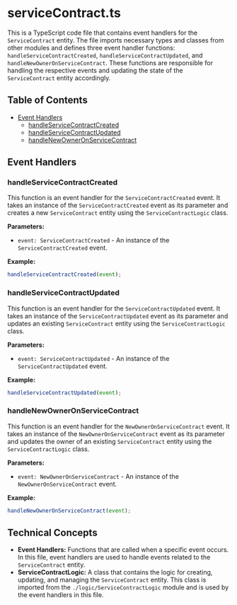 # serviceContract.ts

This is a TypeScript code file that contains event handlers for the `ServiceContract` entity. The file imports necessary types and classes from other modules and defines three event handler functions: `handleServiceContractCreated`, `handleServiceContractUpdated`, and `handleNewOwnerOnServiceContract`. These functions are responsible for handling the respective events and updating the state of the `ServiceContract` entity accordingly.

## Table of Contents

- [Event Handlers](#event-handlers)
  - [handleServiceContractCreated](#handleservicecontractcreated)
  - [handleServiceContractUpdated](#handleservicecontractupdated)
  - [handleNewOwnerOnServiceContract](#handlenewowneronservicecontract)

## Event Handlers

### handleServiceContractCreated

This function is an event handler for the `ServiceContractCreated` event. It takes an instance of the `ServiceContractCreated` event as its parameter and creates a new `ServiceContract` entity using the `ServiceContractLogic` class.

**Parameters:**

- `event: ServiceContractCreated` - An instance of the `ServiceContractCreated` event.

**Example:**

```typescript
handleServiceContractCreated(event);
```

### handleServiceContractUpdated

This function is an event handler for the `ServiceContractUpdated` event. It takes an instance of the `ServiceContractUpdated` event as its parameter and updates an existing `ServiceContract` entity using the `ServiceContractLogic` class.

**Parameters:**

- `event: ServiceContractUpdated` - An instance of the `ServiceContractUpdated` event.

**Example:**

```typescript
handleServiceContractUpdated(event);
```

### handleNewOwnerOnServiceContract

This function is an event handler for the `NewOwnerOnServiceContract` event. It takes an instance of the `NewOwnerOnServiceContract` event as its parameter and updates the owner of an existing `ServiceContract` entity using the `ServiceContractLogic` class.

**Parameters:**

- `event: NewOwnerOnServiceContract` - An instance of the `NewOwnerOnServiceContract` event.

**Example:**

```typescript
handleNewOwnerOnServiceContract(event);
```

## Technical Concepts

- **Event Handlers:** Functions that are called when a specific event occurs. In this file, event handlers are used to handle events related to the `ServiceContract` entity.
- **ServiceContractLogic:** A class that contains the logic for creating, updating, and managing the `ServiceContract` entity. This class is imported from the `./logic/ServiceContractLogic` module and is used by the event handlers in this file.